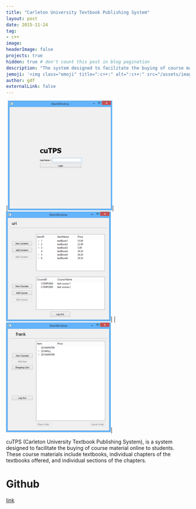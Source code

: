 ```yaml
---
title: "Carleton University Textbook Publishing System"
layout: post
date: 2015-11-24
tag:
- c++
image:
headerImage: false
projects: true
hidden: true # don't count this post in blog pagination
description: "The system designed to facilitate the buying of course material online to students."
jemoji: '<img class="emoji" title=":c++:" alt=":c++:" src="/assets/images/icons/c++-icon.png" height="20" width="20" align="absmiddle">'
author: gdf
externalLink: false
---
```


|![image](/assets/images/projects/cutps1.png)|![image](/assets/images/projects/cutps2.png)|
|![image](/assets/images/projects/cutps3.png)|

cuTPS (Carleton University Textbook Publishing System), is a system designed to facilitate the buying of course material online to students. These course materials include textbooks, individual chapters of the textbooks offered, and individual sections of the chapters.

# Github
[link](https://github.com/gudongfeng/CText)